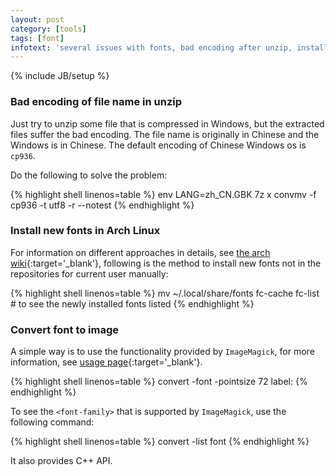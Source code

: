 ```yaml
---
layout: post
category: [tools]
tags: [font]
infotext: 'several issues with fonts, bad encoding after unzip, install new font and convert font to image.'
---
```

{% include JB/setup %}

### Bad encoding of file name in unzip

Just try to unzip some file that is compressed in Windows, but the extracted files suffer the 
bad encoding. The file name is originally in Chinese and the Windows is in Chinese. The default 
encoding of Chinese Windows os is `cp936`.

Do the following to solve the problem:

{% highlight shell linenos=table %}
env LANG=zh_CN.GBK 7z x <some-file>
convmv -f cp936 -t utf8 -r --notest <extracted-path>
{% endhighlight %}

### Install new fonts in Arch Linux

For information on different approaches in details, see [the arch wiki](https://wiki.archlinux.org/index.php/fonts){:target='_blank'}, 
following is the method to install new fonts not in the repositories for current user manually:

{% highlight shell linenos=table %}
mv <new-font-file> ~/.local/share/fonts
fc-cache
fc-list # to see the newly installed fonts listed
{% endhighlight %}

### Convert font to image

A simple way is to use the functionality provided by `ImageMagick`, for more information, see [usage page](http://www.imagemagick.org/Usage/text/){:target='_blank'}.

{% highlight shell linenos=table %}
convert -font <font-family> -pointsize 72 label:<words> <result-image>
{% endhighlight %}

To see the `<font-family>` that is supported by `ImageMagick`, use the following command:

{% highlight shell linenos=table %}
convert -list font
{% endhighlight %}

It also provides C++ API.